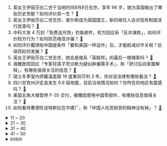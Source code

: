 1. 英女王伊丽莎白二世于当地时间9月8日去世，享年 96 岁，她为英国做出了哪些历史贡献？如何评价其一生？ [:link:](https://www.zhihu.com/question/552517829)
2. 英女王伊丽莎白二世去世，查尔斯成为英国国王，新的继位人会对现有制度进行改革吗？ [:link:](https://www.zhihu.com/question/552518374)
3. 中科大发 4 万封「免费送月饼」钓鱼邮件，校方回应系「反诈演练」，如何评价校方行为？如何防范电信诈骗？ [:link:](https://www.zhihu.com/question/552415913)
4. 如何评价戴琪给中国提条件「要和美国一样运作」后，才能削减对华关税？后续将如何发展？ [:link:](https://www.zhihu.com/question/552440564)
5. 英女王伊丽莎白二世去世，她会是维系「英联邦」的最后一根绳索吗？ [:link:](https://www.zhihu.com/question/552518021)
6. 湘雅医院回应「专家将莲子壳诊断为疑似肿瘤需手术」，称「研讨后向家属解释」，有哪些值得关注的信息？ [:link:](https://www.zhihu.com/question/552475826)
7. 瑞士冬季室内供暖温度超 19 度重则可判 3 年，你对该法律有哪些看法？ [:link:](https://www.zhihu.com/question/552300295)
8. 四川甘孜州泸定县发生 6.8 级地震，目前当地情况如何？你所在的地区有震感吗？ [:link:](https://www.zhihu.com/question/551889682)
9. 美国五角大楼暂停 F-35 交付，被曝因使用中国零部件，有哪些信息值得关注？ [:link:](https://www.zhihu.com/question/552401716)
10. 如何看待曹德旺谈特斯拉在华建厂，称「中国人吃苦耐劳的精神没有掉」？ [:link:](https://www.zhihu.com/question/552430765)
<details>
<summary>11 ~ 20</summary>

11. 如何看待画家方力钧画的袁隆平？是否涉嫌丑化袁隆平？ [:link:](https://www.zhihu.com/question/552458975)
12. 女生海底捞就餐时「噎食身亡」，门店回应「全力配合调查」，事故原因是什么？噎食时有哪些自救办法？ [:link:](https://www.zhihu.com/question/552448534)
13. 美媒称查尔斯继位成为英国国王，他能否赢得英国民众的爱戴并接得住女王的重担？ [:link:](https://www.zhihu.com/question/552519279)
14. 如何看待中国运营商不支持美版iPhone14? [:link:](https://www.zhihu.com/question/552477455)
15. 你怎么看打《王者荣耀》从头到尾只玩一个英雄的人？ [:link:](https://www.zhihu.com/question/299758752)
16. 普京称「国际关系体系已发生不可逆转的结构性变化」，如何解读？变化表现在哪些方面？ [:link:](https://www.zhihu.com/question/552367732)
17. 湘雅医院专家将莲子壳诊断为肿瘤，要求住院做手术，如何看待此事？涉事医生要承担哪些法律责任？ [:link:](https://www.zhihu.com/question/552378165)
18. 如何看待由LPL官方授权的选手卡即将发售？99元一包的价格你会买吗？ [:link:](https://www.zhihu.com/question/552409219)
19. 22-23 赛季欧联曼联0:1皇家社会，如何评价这场比赛？ [:link:](https://www.zhihu.com/question/552521596)
20. AirPods Pro2 发布的同时还推出一根挂绳，售价 98 元，会像当时的「抛光布」一样真香吗？ [:link:](https://www.zhihu.com/question/552405727)
</details>
<details>
<summary>21 ~ 30</summary>

21. 韩国地方政府安排农村男性与东南亚女留学生相亲，引发较大争议后被叫停，如何看待此事？ [:link:](https://www.zhihu.com/question/552490719)
22. 我们人类文明最终要去向哪里? [:link:](https://www.zhihu.com/question/549137630)
23. 如何看待俄罗斯募兵月薪达3万7千人民币？ [:link:](https://www.zhihu.com/question/552440406)
24. 王一博主演的《长空之王》放出首支正式预告，从预告效果看，值得期待吗？ [:link:](https://www.zhihu.com/question/552384222)
25. 日语N1相当于多少岁的日本人？ [:link:](https://www.zhihu.com/question/50468399)
26. 《苍兰诀》改编的真的比原著好吗？ [:link:](https://www.zhihu.com/question/550009350)
27. 你去过哪些电影取景地？ [:link:](https://www.zhihu.com/question/359515509)
28. 读专科会有前途吗? [:link:](https://www.zhihu.com/question/552417708)
29. 30岁以后还没有财富自由算失败吗？ [:link:](https://www.zhihu.com/question/551698997)
30. C++程序员的职业寿命大概能比 Java 程序员长多少？C++能否缓解 Java 的中年危机？ [:link:](https://www.zhihu.com/question/552106089)
</details>
<details>
<summary>31 ~ 40</summary>

31. 可以听听你们高考的遗憾吗? [:link:](https://www.zhihu.com/question/549447547)
32. 孩子爱看杂书，却不爱读经典书籍，应该如何进行引导？ [:link:](https://www.zhihu.com/question/550479230)
33. 俄罗斯为什么不强攻占领哈尔科夫？ [:link:](https://www.zhihu.com/question/552413678)
34. 如何看待三亚一名 00 后老板中秋扣员工 50 % 工资打进员工父母账户代尽孝？这一做法是否合理？ [:link:](https://www.zhihu.com/question/552294271)
35. 爸妈要男朋友全款买房并考上公务员才肯见他第一面，我该怎么办？ [:link:](https://www.zhihu.com/question/550231926)
36. 如何看待 RNG 惊险晋级世界赛后余霜「HZ」博文引起的争议？ [:link:](https://www.zhihu.com/question/552021657)
37. 如何评价 hanser ？ [:link:](https://www.zhihu.com/question/546605522)
38. 《隐入尘烟》里面海清可能是什么病？治疗需要多少钱？ [:link:](https://www.zhihu.com/question/544655159)
39. 印度一医生「剖腹产时见胎儿不成熟又缝上」，如何从医学角度看待这一操作？会对胎儿和孕妇带来哪些影响？ [:link:](https://www.zhihu.com/question/552306412)
40. 为什么华为mate50只支持发送北斗短报文，不支持接收北斗短报文？ [:link:](https://www.zhihu.com/question/552122114)
</details>
<details>
<summary>41 ~ 50</summary>

41. 玲娜贝儿被指穿「左衽丧服」，业内人士称不算汉服，左衽有什么说法？卡通人物的中式服装需要参考传统文化吗？ [:link:](https://www.zhihu.com/question/552385059)
42. 我一年只有7万的收入，老婆却想要让儿子读一年5万学费的幼儿园，她说圈子很重要，圈子真的有那么重要吗？ [:link:](https://www.zhihu.com/question/394245131)
43. 老公是数学老师，天天逼一年级的女儿背加法口诀，女儿天天哭，入学前真的必须要会背加法口诀吗？ [:link:](https://www.zhihu.com/question/552056435)
44. 有序和无序之间有明确的界限吗？ [:link:](https://www.zhihu.com/question/492240232)
45. 怎样可以让孩子知道做一顿饭其实很辛苦，并且能让孩子主动愿意帮助父母一起完成做饭的事？ [:link:](https://www.zhihu.com/question/551873208)
46. 被宣告野外灭绝的长江鲟在湖北被发现，执法人员将其放归长江，这意味着什么？ [:link:](https://www.zhihu.com/question/552437981)
47. 欧洲央行宣布加息 75 个基点，距上次大幅加息时隔 23 年，将带来哪些影响？ [:link:](https://www.zhihu.com/question/552488339)
48. 玩剧本杀被店家说我开天眼怎么办？ [:link:](https://www.zhihu.com/question/490895168)
49. 高二400分，高三努力能到五百吗? [:link:](https://www.zhihu.com/question/543268717)
50. 华为 mate 50 和 华为 mate 50 Pro的区别是什么？你有哪些选购建议？ [:link:](https://www.zhihu.com/question/552053906)
</details><details>
<summary>bilibili</summary>

1. 科目三:王牌空战 [:link:](//www.bilibili.com/video/BV1SU4y1z7aC)
2. 帅小伙花三天时间，终于把这个超级大麻球做出来了！ [:link:](//www.bilibili.com/video/BV1jP4y1Z7eo)
3. 三农其实很有前途。 [:link:](//www.bilibili.com/video/BV1He4y1o7bB)
4. 《奇怪的小店》 [:link:](//www.bilibili.com/video/BV13K411f7dB)
5. 真…弹力人？【不落地舞】 [:link:](//www.bilibili.com/video/BV1wa411G7Wj)
6. 祖 传 手 艺 [:link:](//www.bilibili.com/video/BV1BG4y1B7Jt)
7. PDD看2000-2009华语金曲榜 前50要跪着看！恐怖如斯！ [:link:](//www.bilibili.com/video/BV13D4y1q77X)
8. 我宣布贵阳烙锅可以完胜韩国烤肉！飞儿都把这家店菜单背下来了【怎么这么值ep49-857烙锅】 [:link:](//www.bilibili.com/video/BV1Ye4y1o7pr)
9. 第一次打扮成男友最喜欢的样子！结果居然... [:link:](//www.bilibili.com/video/BV18e41137pk)
10. 千年传承老玩意，中华智慧代代传 [:link:](//www.bilibili.com/video/BV1hG4y167Xb)
<details>
<summary>11 ~ 20</summary>

11. 开学你妈叫你起床 [:link:](//www.bilibili.com/video/BV1uG411V7Gm)
12. 大！脑 ！充！ 血！ [:link:](//www.bilibili.com/video/BV1de411g7U6)
13. 格斗运动员最怕什么不是强大的对手而是赛前不让喝水，林荷琴vs平田树赛前36小时备战记录。 [:link:](//www.bilibili.com/video/BV1pa41137zp)
14. 你遇到过这种局吗？ [:link:](//www.bilibili.com/video/BV1Ue4y1d7sa)
15. 狗狗太爱干净有时候真的很麻烦 [:link:](//www.bilibili.com/video/BV1fD4y1B7qz)
16. 连环反整蛊！故意让女友在豪宅打碎价值5万的古董？再在她面前穿黑丝！ [:link:](//www.bilibili.com/video/BV1cU4y167s8)
17. 【折纸】12年前的我vs现在的我 [:link:](//www.bilibili.com/video/BV1yP411V7az)
18. 《须弥旅行者丢人图鉴》 [:link:](//www.bilibili.com/video/BV1Dd4y1g7uH)
19. 中国土狗 个个都是身怀绝技 [:link:](//www.bilibili.com/video/BV1FB4y137cM)
20. 《崩坏3》全新S级角色李素裳「玉骑士·月痕」预告 [:link:](//www.bilibili.com/video/BV1Ad4y1376N)
</details>
<details>
<summary>21 ~ 30</summary>

21. “这群人 就是爽文都不敢这么编！” [:link:](//www.bilibili.com/video/BV1ZG4y1B77E)
22. 当老公破产负债80万，女人决定离家出走 [:link:](//www.bilibili.com/video/BV1ve4y1Y7LL)
23. 食品安全的最后一片舆论阵地，我们寸步不让！ [:link:](//www.bilibili.com/video/BV18Y4y1M7Vp)
24. 好累，被四个男生喜欢。 [:link:](//www.bilibili.com/video/BV1Bd4y1g71t)
25. 《    无    缝    衔    接    》 [:link:](//www.bilibili.com/video/BV1ee4y1h7vM)
26. “嘎版”《战狼》好看吗？《中华兵王》吐槽 [:link:](//www.bilibili.com/video/BV1cD4y1q72D)
27. 当你玩弄狐狸尾巴后 [:link:](//www.bilibili.com/video/BV1t14y1e7sC)
28. 我的致郁系男友！ [:link:](//www.bilibili.com/video/BV1jP4y1Z781)
29. 面点基础为0的蚊师傅能否做成功这道《冰皮月饼》？ [:link:](//www.bilibili.com/video/BV1VG411V7MA)
30. 压力大，容易emo，做什么事都没有兴趣，强烈建议看看这部电影 [:link:](//www.bilibili.com/video/BV1Fg411S7xG)
</details>
<details>
<summary>31 ~ 40</summary>

31. 老年大学手机课2 [:link:](//www.bilibili.com/video/BV1TD4y1z7Jq)
32. 【原神整活】提纳里：你草元素是这么反应的？（有反应了） [:link:](//www.bilibili.com/video/BV12U4y1B7rR)
33. 自由潜让我实现了“捡手机自由”😂 [:link:](//www.bilibili.com/video/BV1La41137b2)
34. 朋友说我春夏一般，但秋冬绝了！ [:link:](//www.bilibili.com/video/BV1Je41137mv)
35. 如何满分回答“你为什么喜欢我”？建议全文背诵。 [:link:](//www.bilibili.com/video/BV1H14y1e7iQ)
36. 海南岛：你礼貌吗？ [:link:](//www.bilibili.com/video/BV18B4y1g7xB)
37. 中秋节想送男朋友一台跑车 [:link:](//www.bilibili.com/video/BV11d4y1g75Q)
38. 天津.正阳春烤鸭店  厨子探店¥436 [:link:](//www.bilibili.com/video/BV1qW4y1q7nm)
39. 快四年没回中国，辗转31个小时，疫情回国全记录 [:link:](//www.bilibili.com/video/BV1de411M7ZW)
40. 记好啦，我叫碧瑶！～ [:link:](//www.bilibili.com/video/BV1mP4y1f7oB)
</details>
<details>
<summary>41 ~ 50</summary>

41. 原谅房东 [:link:](//www.bilibili.com/video/BV1ua41137YR)
42. 爱岗敬业石墩子，能量守恒诚不欺我！ [:link:](//www.bilibili.com/video/BV1ga41137PK)
43. 孩子：看清楚了，我只展示一遍 [:link:](//www.bilibili.com/video/BV1td4y1X7wH)
44. 生活不易，Jett卖艺 [:link:](//www.bilibili.com/video/BV1SW4y1q7At)
45. 高坚果也会难过的… [:link:](//www.bilibili.com/video/BV1BU4y1z7rd)
46. 靠谱盘点144：最大串子！Uzi激情解说RNG冒泡赛，呼吸哥：终于不用卖票了！ [:link:](//www.bilibili.com/video/BV1xK411f7rh)
47. 花一年时间才找到的巨大玫瑰龙，掰开脑壳的瞬间，我惊呆了 [:link:](//www.bilibili.com/video/BV1sa411373Q)
48. 家里突然来了只小猫 没想到... [:link:](//www.bilibili.com/video/BV1NB4y137e1)
49. 圆梦童年！挑战1W元通关美食大战老鼠！#2 [:link:](//www.bilibili.com/video/BV1WK411f7YQ)
50. 带着四小只，在新疆做了件有意义的事。 [:link:](//www.bilibili.com/video/BV1oP41137qF)
</details>
<details>
<summary>51 ~ 60</summary>

51. 【基德】中秋特辑：地球和月亮竟然是双胞胎？！解开月球诞生之谜 [:link:](//www.bilibili.com/video/BV1GP4y1Z7S7)
52. 被宣告灭绝的长江鲟，重新在野外发现 [:link:](//www.bilibili.com/video/BV1wG4y1z71C)
53. 脸都不要了？！ [:link:](//www.bilibili.com/video/BV15V4y1u7yR)
54. 下面有请主持人和自己连线！ [:link:](//www.bilibili.com/video/BV1nG411V7eG)
55. 希望这样的好人可以有好报，一生平安！ [:link:](//www.bilibili.com/video/BV1mP41137Si)
56. 【短的发布会】iPhone14暗紫色让库克当场抖腿？灵动岛成功化解刘海焦虑 [:link:](//www.bilibili.com/video/BV1jW4y1B7Tq)
57. 食不食油饼！搁这排列组合呢？【阅片无数Ⅱ 59】 [:link:](//www.bilibili.com/video/BV1bY4y1M7KC)
58. 还记得当年被法官认出是初中同学的嫌犯吗？他的人生从此被改变！ [:link:](//www.bilibili.com/video/BV1Vd4y1X7FA)
59. 铁皮房隐居第三天，打扫房间准备长住，没想到又被拉去隔离了 [:link:](//www.bilibili.com/video/BV1Bt4y177AQ)
60. 总有些生命为治愈你而来 [:link:](//www.bilibili.com/video/BV1Qa41137iF)
</details>
<details>
<summary>61 ~ 70</summary>

61. 这就是换了7个主人的狗，恶犬还得恶犬治，来放黑豹 [:link:](//www.bilibili.com/video/BV13e4y1o78q)
62. 《明日方舟》EP -  Ensheath [:link:](//www.bilibili.com/video/BV1je41137RM)
63. 【阿斗】红袍女巫初登场，绝迹真龙重现江湖！美剧史诗巨作《权力的游戏》第6期 [:link:](//www.bilibili.com/video/BV1TG411V7UC)
64. 逃避，往往是不能解决任何问题的 [:link:](//www.bilibili.com/video/BV1sY4y1M7TN)
65. 又又又地震了！我的猫又找不到了！！【突然更新的日常】 [:link:](//www.bilibili.com/video/BV1Me4y1a7TY)
66. 以为是好运气的开始～没想到是结束！ [:link:](//www.bilibili.com/video/BV1VB4y137wK)
67. 美国加州最贵烤肉自助，帅小伙又飞了4456公里！！！ [:link:](//www.bilibili.com/video/BV1iP41137in)
68. 阴阳两合，天地色变！ [:link:](//www.bilibili.com/video/BV1TG411V7K9)
69. 科 目 三 ？前 进 四 ！ [:link:](//www.bilibili.com/video/BV1Ad4y137Eh)
70. 「科技美学开箱」首发！华为Mate 50 Pro开箱体验 6799元起售、更有Mate 50 RS保时捷设计版12999元 [:link:](//www.bilibili.com/video/BV1xe41137Tj)
</details>
<details>
<summary>71 ~ 80</summary>

71. 《小丑跳舞》剪纸创意版✨ [:link:](//www.bilibili.com/video/BV1Cd4y1g7PH)
72. 在北京要饭都比别的地方多，学本事还是在大城市 [:link:](//www.bilibili.com/video/BV19Y4y1T7xn)
73. 反正b站没人认识我 [:link:](//www.bilibili.com/video/BV12U4y1z7mA)
74. 深夜街上最亮的星，温州馄饨车！老板：这车30岁了！ [:link:](//www.bilibili.com/video/BV1ct4y1E7ts)
75. 网课小丑是什么东西【梗指南】 [:link:](//www.bilibili.com/video/BV12d4y1g7cX)
76. 刑啊，给我唱小城夏天是吧？ [:link:](//www.bilibili.com/video/BV19t4y1j7Y2)
77. 诺手：快跑 这个牛头悟出领域了 你不是他对手！     上单牛头学会了上青铜 [:link:](//www.bilibili.com/video/BV1bP4y1Z7yQ)
78. 只有我受伤的世界达成了 [:link:](//www.bilibili.com/video/BV1ud4y137F4)
79. 【Doinb】游戏还未终结，梦想仍旧记叙！ [:link:](//www.bilibili.com/video/BV1xW4y1B7fi)
80. 17岁到33岁，我的颜值变化！精髓在最后 [:link:](//www.bilibili.com/video/BV1NN4y1F7WM)
</details>
<details>
<summary>81 ~ 90</summary>

81. [实景+3D]hanser邀你来厦门 [:link:](//www.bilibili.com/video/BV1iU4y1z7T5)
82. 米 勒 饭 堂 [:link:](//www.bilibili.com/video/BV1gG411V7KK)
83. 在位70年 300秒回顾英女王传奇一生 [:link:](//www.bilibili.com/video/BV1VW4y1B72c)
84. 等比例放大的小猫咪 [:link:](//www.bilibili.com/video/BV1PG4y1z7At)
85. 苏烈：小飞棍来喽！ [:link:](//www.bilibili.com/video/BV1EP4y1Z7F2)
86. “无 障 碍 交 流” [:link:](//www.bilibili.com/video/BV15G411V7dW)
87. 【罗翔】恋物癖“犯病”能脱罪？内衣贼到底是犯罪还是犯病？ [:link:](//www.bilibili.com/video/BV1Wd4y1R7rt)
88. 这已经是我最小的斧头了！ [:link:](//www.bilibili.com/video/BV1JB4y137rt)
89. 姐姐亲手捂死孪生妹妹，父母法庭求情，生命无力承受之痛 [:link:](//www.bilibili.com/video/BV13W4y1B7cG)
90. 来华30年，我终于拿到了中国绿卡！ [:link:](//www.bilibili.com/video/BV1f14y1W7BU)
</details>
<details>
<summary>91 ~ 100</summary>

91. 姜还是老的辣 [:link:](//www.bilibili.com/video/BV1nK411f7WM)
92. 关于我初中毕业10年，还要做教师节贺卡这件事 [:link:](//www.bilibili.com/video/BV1DG411G7rB)
93. 【骆歆】现 场 直 击 呼 吸 哥 ！ [:link:](//www.bilibili.com/video/BV1QP4y1o7rK)
94. 男人的快乐很简单！ [:link:](//www.bilibili.com/video/BV1Ce4y1h7yD)
95. 挑战极限的吹糖表演 [:link:](//www.bilibili.com/video/BV1mg411U76b)
96. 没有什么比人民的生命安全更值得背负！ [:link:](//www.bilibili.com/video/BV11U4y1z7vU)
97. 【半佛】贵州，与命运再战一局。 [:link:](//www.bilibili.com/video/BV1uP4y1Z7M7)
98. 剧TOP：全员恶人！侦探女王的不朽经典《无人生还》 [:link:](//www.bilibili.com/video/BV1se41137t5)
99. 十万个为什么：为什么风扇在烟头却没看到风扇的叶片在转动，卡BUG了吗？ [:link:](//www.bilibili.com/video/BV1V14y1e79H)
100. 学习做最好的ikun [:link:](//www.bilibili.com/video/BV1CG4y1B7i8)
</details></details>